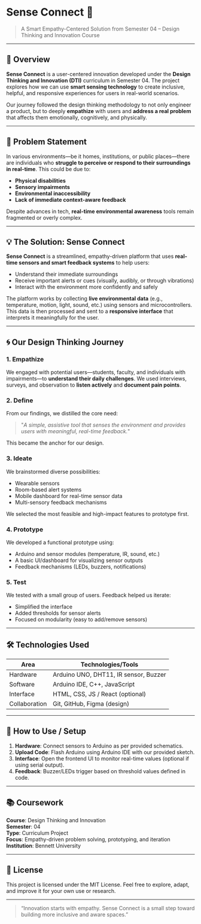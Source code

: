 # Sense Connect 🔗

> A Smart Empathy-Centered Solution from Semester 04 – Design Thinking and Innovation Course

---

## 📌 Overview

**Sense Connect** is a user-centered innovation developed under the **Design Thinking and Innovation (DTI)** curriculum in Semester 04. The project explores how we can use **smart sensing technology** to create inclusive, helpful, and responsive experiences for users in real-world scenarios.

Our journey followed the design thinking methodology to not only engineer a product, but to deeply **empathize** with users and **address a real problem** that affects them emotionally, cognitively, and physically.

---

## 🧠 Problem Statement

In various environments—be it homes, institutions, or public places—there are individuals who **struggle to perceive or respond to their surroundings in real-time**. This could be due to:

- **Physical disabilities**
- **Sensory impairments**
- **Environmental inaccessibility**
- **Lack of immediate context-aware feedback**

Despite advances in tech, **real-time environmental awareness** tools remain fragmented or overly complex.

---

## 💡 The Solution: Sense Connect

**Sense Connect** is a streamlined, empathy-driven platform that uses **real-time sensors and smart feedback systems** to help users:

- Understand their immediate surroundings
- Receive important alerts or cues (visually, audibly, or through vibrations)
- Interact with the environment more confidently and safely

The platform works by collecting **live environmental data** (e.g., temperature, motion, light, sound, etc.) using sensors and microcontrollers. This data is then processed and sent to a **responsive interface** that interprets it meaningfully for the user.

---

## 🌀 Our Design Thinking Journey

### 1. **Empathize**
We engaged with potential users—students, faculty, and individuals with impairments—to **understand their daily challenges**. We used interviews, surveys, and observation to **listen actively** and **document pain points**.

### 2. **Define**
From our findings, we distilled the core need:
> "_A simple, assistive tool that senses the environment and provides users with meaningful, real-time feedback._"

This became the anchor for our design.

### 3. **Ideate**
We brainstormed diverse possibilities:
- Wearable sensors
- Room-based alert systems
- Mobile dashboard for real-time sensor data
- Multi-sensory feedback mechanisms

We selected the most feasible and high-impact features to prototype first.

### 4. **Prototype**
We developed a functional prototype using:
- Arduino and sensor modules (temperature, IR, sound, etc.)
- A basic UI/dashboard for visualizing sensor outputs
- Feedback mechanisms (LEDs, buzzers, notifications)

### 5. **Test**
We tested with a small group of users. Feedback helped us iterate:
- Simplified the interface
- Added thresholds for sensor alerts
- Focused on modularity (easy to add/remove sensors)

---

## 🛠️ Technologies Used

| Area           | Technologies/Tools               |
|----------------|----------------------------------|
| Hardware       | Arduino UNO, DHT11, IR sensor, Buzzer |
| Software       | Arduino IDE, C++, JavaScript     |
| Interface      | HTML, CSS, JS / React (optional) |
| Collaboration  | Git, GitHub, Figma (design)      |

---

## 🧪 How to Use / Setup

1. **Hardware**: Connect sensors to Arduino as per provided schematics.
2. **Upload Code**: Flash Arduino using Arduino IDE with our provided sketch.
3. **Interface**: Open the frontend UI to monitor real-time values (optional if using serial output).
4. **Feedback**: Buzzer/LEDs trigger based on threshold values defined in code.

---

## 📚 Coursework

**Course**: Design Thinking and Innovation  
**Semester**: 04  
**Type**: Curriculum Project  
**Focus**: Empathy-driven problem solving, prototyping, and iteration  
**Institution**: Bennett University

---

## 📜 License

This project is licensed under the MIT License. Feel free to explore, adapt, and improve it for your own use or research.

---

> “Innovation starts with empathy. Sense Connect is a small step toward building more inclusive and aware spaces.”
